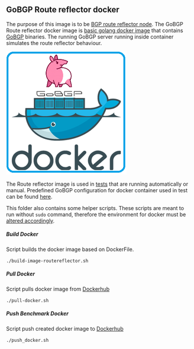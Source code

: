 ## GoBGP Route reflector docker

The purpose of this image is to be [BGP route reflector node](https://en.wikipedia.org/wiki/Route_reflector).
The GoBGP Route reflector docker image is [basic golang docker image](https://hub.docker.com/_/golang/) that contains [GoBGP](https://github.com/osrg/gobgp) binaries. The running GoBGP server running inside container simulates the route reflector behaviour. 
   

![arch](../../docs/imgs/dockerGoBGP.png "Docker GoBGP")

The Route reflector image is used in [tests](https://github.com/ligato/bgp-agent/tree/master/examples/gobgp_watch_plugin) that are running automatically or manual.
Predefined GoBGP configuration for docker container used in test can be found [here](https://github.com/ligato/bgp-agent/blob/master/docker/gobgp_route_reflector/usage_scripts/gobgp-client-in-host/gobgp.conf).

This folder also contains some helper scripts. These scripts are meant to run without `sudo` command, therefore the environment for docker must be [altered accordingly](https://docs.docker.com/engine/installation/linux/linux-postinstall/#manage-docker-as-a-non-root-user).

##### Build Docker
Script builds the docker image based on DockerFile.

```
./build-image-routereflector.sh
```

##### Pull Docker
Script pulls docker image from [Dockerhub](https://hub.docker.com/r/ligato/gobgp-for-rr/)

```
./pull-docker.sh
```

##### Push Benchmark Docker 
Script push created docker image to [Dockerhub](https://hub.docker.com/r/ligato/gobgp-for-rr/)

```
./push_docker.sh
```
